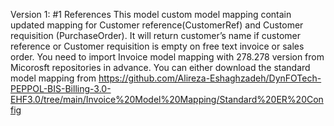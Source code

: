 Version 1: #1 References
This model custom model mapping contain updated mapping for Customer reference(CustomerRef) and Customer requisition (PurchaseOrder). It will return customer’s name if customer reference or Customer requisition is empty on free text invoice or sales order.
You need to import Invoice model mapping with 278.278 version from Micorosft repositories in advance. You can either download the standard model mapping from https://github.com/Alireza-Eshaghzadeh/DynFOTech-PEPPOL-BIS-Billing-3.0-EHF3.0/tree/main/Invoice%20Model%20Mapping/Standard%20ER%20Config
